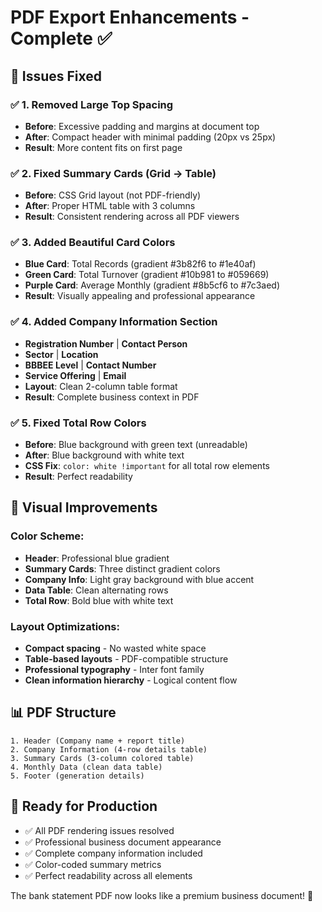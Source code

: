 # PDF Export Enhancements - Complete ✅

## 🎯 **Issues Fixed**

### ✅ **1. Removed Large Top Spacing**
- **Before**: Excessive padding and margins at document top
- **After**: Compact header with minimal padding (20px vs 25px)
- **Result**: More content fits on first page

### ✅ **2. Fixed Summary Cards (Grid → Table)**
- **Before**: CSS Grid layout (not PDF-friendly)
- **After**: Proper HTML table with 3 columns
- **Result**: Consistent rendering across all PDF viewers

### ✅ **3. Added Beautiful Card Colors**
- **Blue Card**: Total Records (gradient #3b82f6 to #1e40af)
- **Green Card**: Total Turnover (gradient #10b981 to #059669) 
- **Purple Card**: Average Monthly (gradient #8b5cf6 to #7c3aed)
- **Result**: Visually appealing and professional appearance

### ✅ **4. Added Company Information Section**
- **Registration Number** | **Contact Person**
- **Sector** | **Location** 
- **BBBEE Level** | **Contact Number**
- **Service Offering** | **Email**
- **Layout**: Clean 2-column table format
- **Result**: Complete business context in PDF

### ✅ **5. Fixed Total Row Colors**
- **Before**: Blue background with green text (unreadable)
- **After**: Blue background with white text
- **CSS Fix**: `color: white !important` for all total row elements
- **Result**: Perfect readability

## 🎨 **Visual Improvements**

### **Color Scheme:**
- **Header**: Professional blue gradient
- **Summary Cards**: Three distinct gradient colors
- **Company Info**: Light gray background with blue accent
- **Data Table**: Clean alternating rows
- **Total Row**: Bold blue with white text

### **Layout Optimizations:**
- **Compact spacing** - No wasted white space
- **Table-based layouts** - PDF-compatible structure
- **Professional typography** - Inter font family
- **Clean information hierarchy** - Logical content flow

## 📊 **PDF Structure**
```
1. Header (Company name + report title)
2. Company Information (4-row details table)
3. Summary Cards (3-column colored table)
4. Monthly Data (clean data table)
5. Footer (generation details)
```

## 🚀 **Ready for Production**
- ✅ All PDF rendering issues resolved
- ✅ Professional business document appearance
- ✅ Complete company information included
- ✅ Color-coded summary metrics
- ✅ Perfect readability across all elements

The bank statement PDF now looks like a premium business document! 🎉
